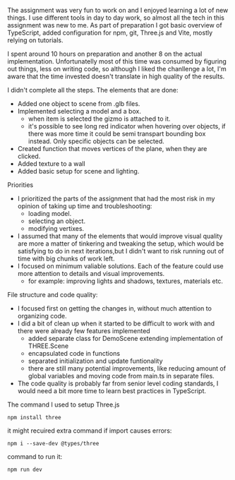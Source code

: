 The assignment was very fun to work on and I enjoyed learning a lot of new things. I use different tools in day to day work, so almost all the tech in this assignment was new to me. As part of preparation I got basic overview of TypeScript, added configuration for npm, git, Three.js and Vite, mostly relying on tutorials.

I spent around 10 hours on preparation and another 8 on the actual implementation. Unfortunatelly most of this time was consumed by figuring out things, less on writing code, so although I liked the chanllenge a lot, I'm aware that the time invested doesn't translate in high quality of the results.

I didn't complete all the steps. The elements that are done:
- Added one object to scene from .glb files. 
- Implemented selecting a model and a box. 
    - when item is selected the gizmo is attached to it.
    - it's possible to see long red indicator when hovering over objects, if there was more time it could be semi transpart bounding box instead. Only specific objects can be selected.
- Created function that moves vertices of the plane, when they are clicked.
- Added texture to a wall
- Added basic setup for scene and lighting.

Priorities
- I prioritized the parts of the assignment that had the most risk in my opinion of taking up time and troubleshooting: 
    -  loading model.
    - selecting an object.
    - modifying vertixes.
- I assumed that many of the elements that would improve visual quality are more a matter of tinkering and tweaking the setup, which would be satisfying to do in next iterations,but I didn't want to risk running out of time with big chunks of work left.
- I focused on minimum valiable solutions. Each of the feature could use more attention to details and visual improvements. 
    - for example: improving lights and shadows, textures, materials etc.

File structure and code quality: 
- I focused first on getting the changes in, without much attention to organizing code.
- I did a bit of clean up when it started to be difficult to work with and there were already few features implemented
    - added separate class for DemoScene extending implementation of THREE.Scene
    - encapsulated code in functions
    - separated initialization and update funtionality
    - there are still many potential improvements, like reducing amount of global variables and moving code from main.ts in separate files.
- The code quality is probably far from senior level coding standards, I would need a bit more time to learn best practices in TypeScript.

The command I used to setup Three.js 

`npm install three`

it might recuired extra command if import causes errors:

`npm i --save-dev @types/three`

command to run it:

`npm run dev`

